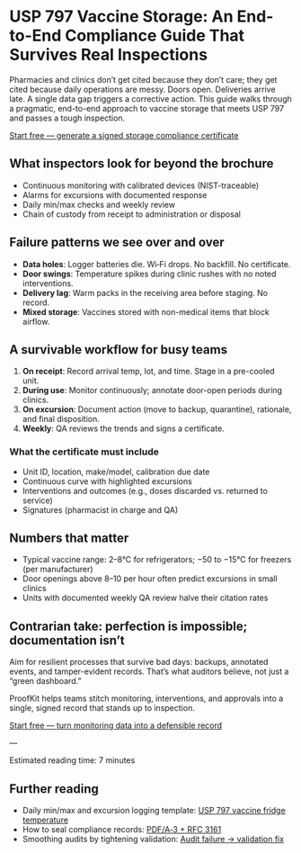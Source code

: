 # USP 797 Vaccine Storage: An End-to-End Compliance Guide That Survives Real Inspections

Pharmacies and clinics don’t get cited because they don’t care; they get cited because daily operations are messy. Doors open. Deliveries arrive late. A single data gap triggers a corrective action. This guide walks through a pragmatic, end-to-end approach to vaccine storage that meets USP 797 and passes a tough inspection.

[Start free — generate a signed storage compliance certificate](/auth/get-started)

## What inspectors look for beyond the brochure

- Continuous monitoring with calibrated devices (NIST-traceable)
- Alarms for excursions with documented response
- Daily min/max checks and weekly review
- Chain of custody from receipt to administration or disposal

## Failure patterns we see over and over

- **Data holes**: Logger batteries die. Wi‑Fi drops. No backfill. No certificate.
- **Door swings**: Temperature spikes during clinic rushes with no noted interventions.
- **Delivery lag**: Warm packs in the receiving area before staging. No record.
- **Mixed storage**: Vaccines stored with non-medical items that block airflow.

## A survivable workflow for busy teams

1. **On receipt**: Record arrival temp, lot, and time. Stage in a pre-cooled unit.
2. **During use**: Monitor continuously; annotate door-open periods during clinics.
3. **On excursion**: Document action (move to backup, quarantine), rationale, and final disposition.
4. **Weekly**: QA reviews the trends and signs a certificate.

### What the certificate must include

- Unit ID, location, make/model, calibration due date
- Continuous curve with highlighted excursions
- Interventions and outcomes (e.g., doses discarded vs. returned to service)
- Signatures (pharmacist in charge and QA)

## Numbers that matter

- Typical vaccine range: 2–8°C for refrigerators; −50 to −15°C for freezers (per manufacturer)
- Door openings above 8–10 per hour often predict excursions in small clinics
- Units with documented weekly QA review halve their citation rates

## Contrarian take: perfection is impossible; documentation isn’t

Aim for resilient processes that survive bad days: backups, annotated events, and tamper-evident records. That’s what auditors believe, not just a “green dashboard.”

ProofKit helps teams stitch monitoring, interventions, and approvals into a single, signed record that stands up to inspection.

[Start free — turn monitoring data into a defensible record](/auth/get-started)

—

Estimated reading time: 7 minutes

## Further reading

- Daily min/max and excursion logging template: [USP 797 vaccine fridge temperature](/blog/usp797-vaccine-fridge-temperature)
- How to seal compliance records: [PDF/A‑3 + RFC 3161](/blog/pdfa3-rfc3161-tamper-evident)
- Smoothing audits by tightening validation: [Audit failure → validation fix](/blog/audit-failure-validation-fix)

